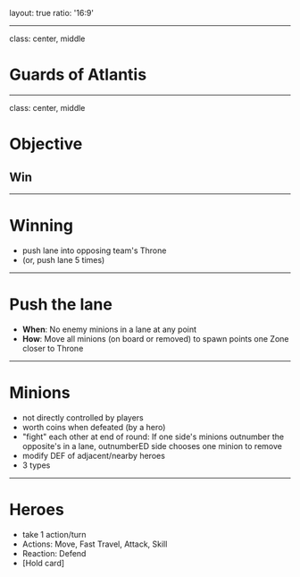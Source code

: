 layout: true
ratio: '16:9'

---

class: center, middle

# Guards of Atlantis

---

class: center, middle

# Objective

<h2>Win</h2>

---

# Winning

* push lane into opposing team's Throne
* (or, push lane 5 times)

---

# Push the lane

* **When**: No enemy minions in a lane at any point
* **How**: Move all minions (on board or removed) to spawn points one Zone closer to Throne

---

# Minions

* not directly controlled by players
* worth coins when defeated (by a hero)
* "fight" each other at end of round: If one side's minions outnumber the opposite's in a lane, outnumberED side chooses one minion to remove
* modify DEF of adjacent/nearby heroes
* 3 types

---

# Heroes

* take 1 action/turn
* Actions: Move, Fast Travel, Attack, Skill
* Reaction: Defend
* [Hold card]
